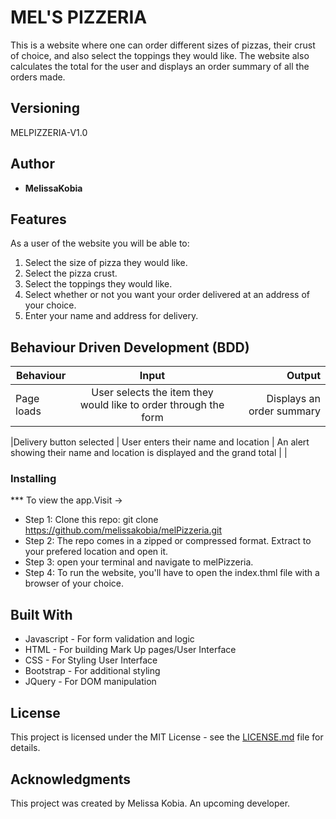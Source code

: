 # MEL'S PIZZERIA


  This is a website where one can order different sizes of pizzas, their crust of choice, and also select the toppings they would like. The website also calculates the total for the user and displays an order summary of all the orders made.

## Versioning

 MELPIZZERIA-V1.0 

## Author

* **MelissaKobia**

## Features


As a user of the website you will be able to:

1. Select the size of pizza they would like. 
2. Select the pizza crust.
3. Select the toppings they would like.
4. Select whether or not you want your order delivered at an address of your choice.
5. Enter your name and address for delivery.



## Behaviour Driven Development (BDD)
|Behaviour 	           |    Input 	                 |       Output          |
|----------------------------------------------|:-----------------------------------:|-----------------------------:|       
|Page loads	                           |   User selects the item they would like to order through the form                            |       Displays an order summary  |                        |
      
|Delivery button selected                           |   User enters their name and location                            |       An alert showing their name and location is displayed and the grand total |                        |


### Installing

*** To view the app.Visit -> 
* Step 1:
Clone this repo: git clone https://github.com/melissakobia/melPizzeria.git
* Step 2:
The repo comes in a zipped or compressed format. Extract to your prefered location and open it.
* Step 3:
open your terminal and navigate to melPizzeria.
* Step 4:
To run the website, you'll have to open the index.thml file with a browser of your choice.
    
    
## Built With

* Javascript - For form validation and logic
* HTML - For building Mark Up pages/User Interface
* CSS - For Styling User Interface
* Bootstrap - For additional styling
* JQuery - For DOM manipulation


## License

This project is licensed under the MIT License - see the [LICENSE.md](LICENCE.md)  file for details.

## Acknowledgments
This project was created by Melissa Kobia. An upcoming developer.